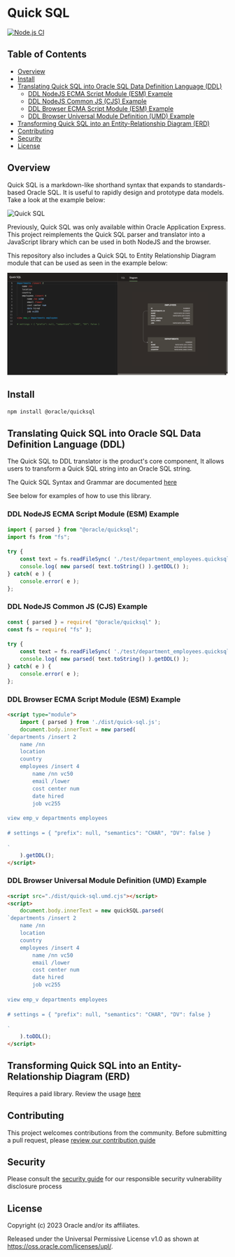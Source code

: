 # Quick SQL <!-- omit in toc -->

[![Node.js CI](https://github.com/oracle/quicksql/actions/workflows/node.js.yml/badge.svg)](https://github.com/oracle/quicksql/actions/workflows/node.js.yml)

## Table of Contents <!-- omit in toc -->

- [Overview](#overview)
- [Install](#install)
- [Translating Quick SQL into Oracle SQL Data Definition Language (DDL)](#translating-quick-sql-into-oracle-sql-data-definition-language-ddl)
    - [DDL NodeJS ECMA Script Module (ESM) Example](#ddl-nodejs-ecma-script-module-esm-example)
    - [DDL NodeJS Common JS (CJS) Example](#ddl-nodejs-common-js-cjs-example)
    - [DDL Browser ECMA Script Module (ESM) Example](#ddl-browser-ecma-script-module-esm-example)
    - [DDL Browser Universal Module Definition (UMD) Example](#ddl-browser-universal-module-definition-umd-example)
- [Transforming Quick SQL into an Entity-Relationship Diagram (ERD)](#transforming-quick-sql-into-an-entity-relationship-diagram-erd)
- [Contributing](#contributing)
- [Security](#security)
- [License](#license)

## Overview

Quick SQL is a markdown-like shorthand syntax that expands to standards-based
Oracle SQL. It is useful to rapidly design and prototype data models. Take a
look at the example below:

![Quick SQL](./assets/quick-sql-dark.png)

Previously, Quick SQL was only available within Oracle Application Express. This
project reimplements the Quick SQL parser and translator into a JavaScript
library which can be used in both NodeJS and the browser.

This repository also includes a Quick SQL to Entity Relationship Diagram
module that can be used as seen in the example below:

![Quick ERD](./assets/quick-erd-dark.png)

## Install

```bash
npm install @oracle/quicksql
```

## Translating Quick SQL into Oracle SQL Data Definition Language (DDL)

The Quick SQL to DDL translator is the product's core component, It allows users
to transform a Quick SQL string into an Oracle SQL string.

The Quick SQL Syntax and Grammar are documented [here](./doc/user/quick-sql-grammar.md)

See below for examples of how to use this library.

### DDL NodeJS ECMA Script Module (ESM) Example

```js
import { parsed } from "@oracle/quicksql";
import fs from "fs";

try {
    const text = fs.readFileSync( './test/department_employees.quicksql' );
    console.log( new parsed( text.toString() ).getDDL() );
} catch( e ) {
    console.error( e );
};
```

### DDL NodeJS Common JS (CJS) Example

```js
const { parsed } = require( "@oracle/quicksql" );
const fs = require( "fs" );

try {
    const text = fs.readFileSync( './test/department_employees.quicksql' );
    console.log( new parsed( text.toString() ).getDDL() );
} catch( e ) {
    console.error( e );
};
```

### DDL Browser ECMA Script Module (ESM) Example

```html
<script type="module">
    import { parsed } from './dist/quick-sql.js';
    document.body.innerText = new parsed(
`departments /insert 2
    name /nn
    location
    country
    employees /insert 4
        name /nn vc50
        email /lower
        cost center num
        date hired
        job vc255

view emp_v departments employees

# settings = { "prefix": null, "semantics": "CHAR", "DV": false }

`
    ).getDDL();
</script>
```

### DDL Browser Universal Module Definition (UMD) Example

```html
<script src="./dist/quick-sql.umd.cjs"></script>
<script>
    document.body.innerText = new quickSQL.parsed(
`departments /insert 2
    name /nn
    location
    country
    employees /insert 4
        name /nn vc50
        email /lower
        cost center num
        date hired
        job vc255

view emp_v departments employees

# settings = { "prefix": null, "semantics": "CHAR", "DV": false }

`
    ).toDDL();
</script>
```

## Transforming Quick SQL into an Entity-Relationship Diagram (ERD)

Requires a paid library. Review the usage [here](./doc/user/quick-erd.md)

## Contributing

This project welcomes contributions from the community. Before submitting a pull
request, please [review our contribution guide](./CONTRIBUTING.md)

## Security

Please consult the [security guide](./SECURITY.md) for our responsible security
vulnerability disclosure process

## License

Copyright (c) 2023 Oracle and/or its affiliates.

Released under the Universal Permissive License v1.0 as shown at
<https://oss.oracle.com/licenses/upl/>.
